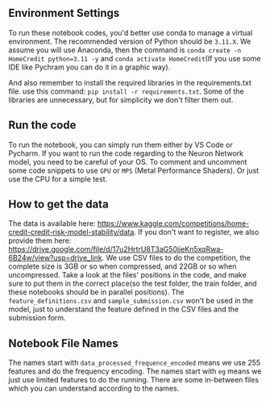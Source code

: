 ## Environment Settings
To run these notebook codes, you'd better use conda to manage a virtual environment. The recommended version of Python should be `3.11.X`. We assume you will use Anaconda, then the command is `conda create -n HomeCredit python=3.11 -y` and  `conda activate HomeCredit`(If you use some IDE like Pychram you can do it in a graphic way). 

And also remember to install the required libraries in the requirements.txt file. use this command: `pip install -r requirements.txt`. Some of the libraries are unnecessary, but for simplicity we don't filter them out.

## Run the code
To run the notebook, you can simply run them either by VS Code or Pycharm. If you want to run the code regarding to the Neuron Network model, you need to be careful of your OS. To comment and uncomment some code snippets to use `GPU` or `MPS` (Metal Performance Shaders). Or just use the CPU for a simple test.

## How to get the data
The data is available here: https://www.kaggle.com/competitions/home-credit-credit-risk-model-stability/data. If you don't want to register, we also provide them here: https://drive.google.com/file/d/17u2HrtrU8T3aG50jjeKn5xqRwa-6B24w/view?usp=drive_link. We use CSV files to do the competition, the complete size is 3GB or so when compressed, and 22GB or so when uncompressed. Take a look at the files' positions in the code, and make sure to put them in the correct place(so the test folder, the train folder, and these notebooks should be in parallel positions). The `feature_definitions.csv` and `sample_submission.csv` won't be used in the model, just to understand the feature defined in the CSV files and the submission form.

## Notebook File Names
The names start with `data_processed_frequence_encoded` means we use 255 features and do the frequency encoding. The names start with `eg` means we just use limited features to do the running. There are some in-between files which you can understand according to the names.
